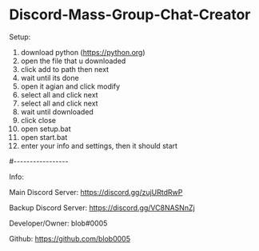 # Discord-Mass-Group-Chat-Creator

Setup:

1. download python (https://python.org)
2. open the file that u downloaded
3. click add to path then next
4. wait until its done
5. open it agian and click modify
6. select all and click next
7. select all and click next
8. wait until downloaded
9. click close
10. open setup.bat
11. open start.bat
12. enter your info and settings, then it should start

#-----------------

Info:

Main Discord Server: https://discord.gg/zujURtdRwP

Backup Discord Server: https://discord.gg/VC8NASNnZj

Developer/Owner: blob#0005

Github: https://github.com/blob0005